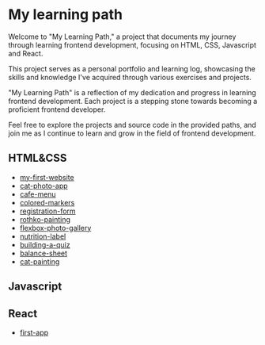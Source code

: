 # My learning path

Welcome to "My Learning Path," a project that documents my journey through learning frontend development, focusing on HTML, CSS, Javascript and React.

This project serves as a personal portfolio and learning log, showcasing the skills and knowledge I've acquired through various exercises and projects.

"My Learning Path" is a reflection of my dedication and progress in learning frontend development. Each project is a stepping stone towards becoming a proficient frontend developer.

Feel free to explore the projects and source code in the provided paths, and join me as I continue to learn and grow in the field of frontend development.

## HTML&CSS

- <a href="./html-and-css/my-first-website">my-first-website</a>
- <a href="./html-and-css/cat-photo-app">cat-photo-app</a>
- <a href="./html-and-css/cafe-menu">cafe-menu</a>
- <a href="./html-and-css/colored-markers">colored-markers</a>
- <a href="./html-and-css/registration-form">registration-form</a>
- <a href="./html-and-css/rothko-painting">rothko-painting</a>
- <a href="./html-and-css/flexbox-photo-gallery">flexbox-photo-gallery</a>
- <a href="./html-and-css/nutrition-label">nutrition-label</a>
- <a href="./html-and-css/building-a-quiz">building-a-quiz</a>
- <a href="./html-and-css/balance-sheet">balance-sheet</a>
- <a href="./html-and-css/cat-painting">cat-painting</a>


## Javascript

## React

- <a href="./react/firstapp">first-app</a>
